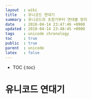 ```yaml
---
layout  : wiki
title   : 유니코드 연대기
summary : 유니코드의 초창기부터 연대별 정리
date    : 2018-04-14 23:47:46 +0900
updated : 2018-04-14 23:48:45 +0900
tags    : unicode chronology
toc     : true
public  : true
parent  : unicode
latex   : false
---
```

* TOC
{:toc}

# 유니코드 연대기

